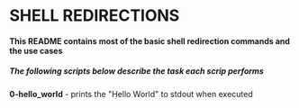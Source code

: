 # SHELL REDIRECTIONS
#### This README contains most of the basic shell redirection commands and the use cases
##### The following scripts below describe the task each scrip performs

**0-hello_world** - prints the "Hello World" to stdout when executed
